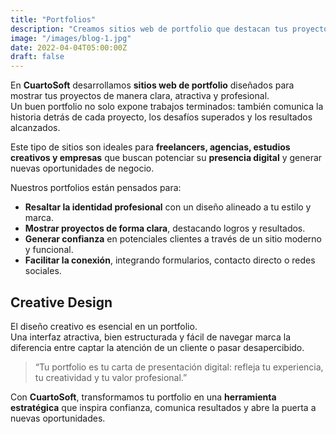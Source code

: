 ```yaml
---
title: "Portfolios"
description: "Creamos sitios web de portfolio que destacan tus proyectos, transmiten profesionalismo y te ayudan a atraer nuevos clientes."
image: "/images/blog-1.jpg"
date: 2022-04-04T05:00:00Z
draft: false
---
```


En **CuartoSoft** desarrollamos **sitios web de portfolio** diseñados para mostrar tus proyectos de manera clara, atractiva y profesional.  
Un buen portfolio no solo expone trabajos terminados: también comunica la historia detrás de cada proyecto, los desafíos superados y los resultados alcanzados.  

Este tipo de sitios son ideales para **freelancers, agencias, estudios creativos y empresas** que buscan potenciar su **presencia digital** y generar nuevas oportunidades de negocio.  

Nuestros portfolios están pensados para:  

- **Resaltar la identidad profesional** con un diseño alineado a tu estilo y marca.  
- **Mostrar proyectos de forma clara**, destacando logros y resultados.  
- **Generar confianza** en potenciales clientes a través de un sitio moderno y funcional.  
- **Facilitar la conexión**, integrando formularios, contacto directo o redes sociales.  

## Creative Design

El diseño creativo es esencial en un portfolio.  
Una interfaz atractiva, bien estructurada y fácil de navegar marca la diferencia entre captar la atención de un cliente o pasar desapercibido.  

> “Tu portfolio es tu carta de presentación digital: refleja tu experiencia, tu creatividad y tu valor profesional.”  

Con **CuartoSoft**, transformamos tu portfolio en una **herramienta estratégica** que inspira confianza, comunica resultados y abre la puerta a nuevas oportunidades.  